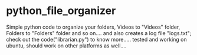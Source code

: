 # python_file_organizer

Simple python code to organize your folders,
Videos to "Videos" folder,
Folders to "Folders" folder
and so on.... and also creates a log file "logs.txt";
check out the code("librarian.py") to know more.....
tested and working on ubuntu, should work on other platforms as well....
